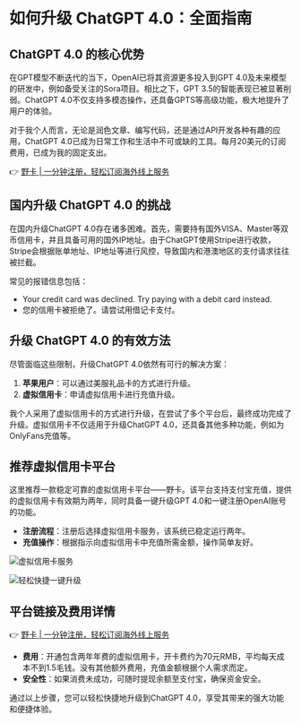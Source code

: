 # 如何升级 ChatGPT 4.0：全面指南

## ChatGPT 4.0 的核心优势

在GPT模型不断迭代的当下，OpenAI已将其资源更多投入到GPT 4.0及未来模型的研发中，例如备受关注的Sora项目。相比之下，GPT 3.5的智能表现已被显著削弱。ChatGPT 4.0不仅支持多模态操作，还具备GPTS等高级功能，极大地提升了用户的体验。

对于我个人而言，无论是润色文章、编写代码，还是通过API开发各种有趣的应用，ChatGPT 4.0已成为日常工作和生活中不可或缺的工具。每月20美元的订阅费用，已成为我的固定支出。

👉 [野卡 | 一分钟注册，轻松订阅海外线上服务](https://bbtdd.com/yeka)

## 国内升级 ChatGPT 4.0 的挑战

在国内升级ChatGPT 4.0存在诸多困难。首先，需要持有国外VISA、Master等双币信用卡，并且具备可用的国外IP地址。由于ChatGPT使用Stripe进行收款，Stripe会根据账单地址、IP地址等进行风控，导致国内和港澳地区的支付请求往往被拦截。

常见的报错信息包括：
- Your credit card was declined. Try paying with a debit card instead.
- 您的信用卡被拒绝了。请尝试用借记卡支付。

## 升级 ChatGPT 4.0 的有效方法

尽管面临这些限制，升级ChatGPT 4.0依然有可行的解决方案：

1. **苹果用户**：可以通过美服礼品卡的方式进行升级。
2. **虚拟信用卡**：申请虚拟信用卡进行充值升级。

我个人采用了虚拟信用卡的方式进行升级，在尝试了多个平台后，最终成功完成了升级。虚拟信用卡不仅适用于升级ChatGPT 4.0，还具备其他多种功能，例如为OnlyFans充值等。

## 推荐虚拟信用卡平台

这里推荐一款稳定可靠的虚拟信用卡平台——野卡。该平台支持支付宝充值，提供的虚拟信用卡有效期为两年，同时具备一键升级GPT 4.0和一键注册OpenAI账号的功能。

- **注册流程**：注册后选择虚拟信用卡服务，该系统已稳定运行两年。
- **充值操作**：根据指示向虚拟信用卡中充值所需金额，操作简单友好。

![虚拟信用卡服务](https://bbtdd.com/wp-content/uploads/img/94170847465.webp)

![轻松快捷一键升级](https://bbtdd.com/wp-content/uploads/img/10021207327.webp)

## 平台链接及费用详情

👉 [野卡 | 一分钟注册，轻松订阅海外线上服务](https://bbtdd.com/yeka)

- **费用**：开通包含两年年费的虚拟信用卡，开卡费约为70元RMB，平均每天成本不到1.5毛钱。没有其他额外费用，充值金额根据个人需求而定。
- **安全性**：如果消费未成功，可随时提现余额至支付宝，确保资金安全。

通过以上步骤，您可以轻松快捷地升级到ChatGPT 4.0，享受其带来的强大功能和便捷体验。